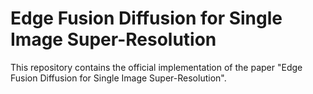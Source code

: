 # Edge Fusion Diffusion for Single Image Super-Resolution

This repository contains the official implementation of the paper "Edge Fusion Diffusion for Single Image Super-Resolution".
